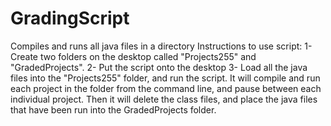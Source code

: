 # GradingScript
Compiles and runs all java files in a directory
Instructions to use script:
1- Create two folders on the desktop called "Projects255" and "GradedProjects".
2- Put the script onto the desktop
3- Load all the java files into the "Projects255" folder, and run the script.
It will compile and run each project in the folder from the command line, and pause between each individual project. Then it will delete the class files, and place the java files that have been run into the GradedProjects folder.
